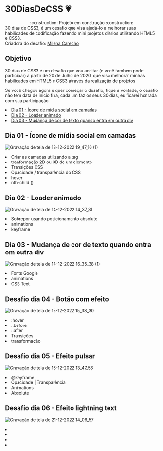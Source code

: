 # 30DiasDeCSS :heartpulse:
<div align="center">:construction: Projeto em construção :construction:</div>
<div>30 dias de CSS3, é um desafio que visa ajudá-lo a melhorar suas habilidades de codificação fazendo mini projetos diarios utilizando HTML5 e CSS3.</div> 
<div> Criadora do desafio: <a href="https://github.com/MilenaCarecho">Milena Carecho</a></div>
<h2>Objetivo</h2>
30 dias de CSS3 é um desafio que vou aceitar (e você também pode participar) a partir de 20 de Julho de 2020, que visa melhorar minhas habilidades em HTML5 e CSS3 através da realização de projetos

Se você chegou agora e quer começar o desafio, fique a vontade, o desafio não tem data de inicio fixa, cada um faz os seus 30 dias, eu ficarei honrada com sua participação 
<div>
   <li><a href="https://github.com/ceciliacaporale/30DiasDeCSS#dia-01---%C3%ADcone-de-m%C3%ADdia-social-em-camadas">Dia 01 - Ícone de mídia social em camadas</a></li>
   <li><a href="https://github.com/ceciliacaporale/30DiasDeCSS#dia-02---loader-animado">Dia 02 - Loader animado</a></li>
   <li><a href="https://github.com/ceciliacaporale/30DiasDeCSS#dia-03---mudan%C3%A7a-de-cor-de-texto-quando-entra-em-outra-div">Dia 03 - Mudança de cor de texto quando entra em outra div</a></li>
<!--    <li><a href=""></a></li>
   <li><a href=""></a></li>
   <li><a href=""></a></li>
   <li><a href=""></a></li>
   <li><a href=""></a></li>
   <li><a href=""></a></li>
   <li><a href=""></a></li> --> 
</div>

<div><h2>Dia 01 - Ícone de mídia social em camadas</h2></div>

![Gravação de tela de 13-12-2022 19_47_16 (1)](https://user-images.githubusercontent.com/99148011/207683535-fd84d673-888a-43f0-a67a-a7848f32116a.gif)

<div>
<li> Criar as camadas utilizando a tag <span> </li>
<li> tranformação 2D ou 3D de um elemento </li>
<li> Transições CSS </li>
<li> Opacidade / transparência do CSS </li>
<li> hover </li>
<li> nth-child () </li>
</div>

<div><h2>Dia 02 - Loader animado</h2></div>

![Gravação de tela de 14-12-2022 14_37_31](https://user-images.githubusercontent.com/99148011/207698637-1d3160c2-7149-4ecd-93db-af7dcab8d932.gif)


<div>
<li>Sobrepor usando posicionamento absolute</li>
<li>animations</li>
<li>keyframe</li>
</div>

<div><h2>Dia 03 - Mudança de cor de texto quando entra em outra div</h2></div>

![Gravação de tela de 14-12-2022 16_35_38 (1)](https://user-images.githubusercontent.com/99148011/207698265-c8795f63-ee5a-4857-b2ae-eac1512f32ce.gif)

<div>
<li>Fonts Google</li>
<li>animations</li>
<li>CSS Text</li>
</div>

<div><h2>Desafio dia 04 - Botão com efeito</h2></div>

![Gravação de tela de 15-12-2022 15_38_30](https://user-images.githubusercontent.com/99148011/207941292-9d781c3a-ac89-4f0a-82e3-05b76c74a86d.gif)


<div>
<li>:hover</li>
<li>::before</li></li></li></li>
<li>::after</li></li></li>
<li>Transições</li></li>
<li>transformação</li>
</div>

<div><h2>Desafio dia 05 - Efeito pulsar</h2></div>

![Gravação de tela de 16-12-2022 13_47_56](https://user-images.githubusercontent.com/99148011/208148242-438ee706-287a-41d9-96f6-fe2e065d1ce3.gif)
<li>@keyframe</li>
<li>Opacidade | Transparência</li>
<li>Animations</li>
<li>Absolute</li>

<div><h2>Desafio dia 06 - Efeito lightning text</h2></div>

![Gravação de tela de 21-12-2022 14_06_57](https://user-images.githubusercontent.com/99148011/208963649-86ffe734-0b20-4873-82b0-f1f9057a52c0.gif)

<li></li>
<li></li>
<li></li>
<li></li>
